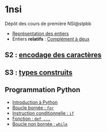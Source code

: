 # 1nsi
Dépôt des cours de première NSI@stpbb
* [Représentation des entiers](https://github.com/thfruchart/1nsi/tree/main/19)
* Entiers **relatifs** : [Complément à deux](https://github.com/thfruchart/1nsi/blob/main/19/COURS_COMPLEMENT_A_DEUX.ipynb)

## S2 : [encodage des caractères](https://github.com/thfruchart/1nsi/blob/main/S2/README.md)


## S3 : [types construits](https://github.com/thfruchart/1nsi/blob/main/S3/README.md)

## Programmation Python
* [Introduction à Python](https://github.com/thfruchart/1nsi/tree/main/01)
* [Boucle bornée : `for`](https://github.com/thfruchart/1nsi/tree/main/02)
* [Instruction conditionnelle : `if`](https://github.com/thfruchart/1nsi/tree/main/03)
* [Fonction : `def ...`](https://github.com/thfruchart/1nsi/tree/main/04)
* [Boucle non bornée : `while`](https://github.com/thfruchart/1nsi/tree/main/06)
